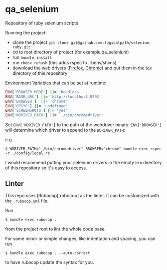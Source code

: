 # qa_selenium

Repository of ruby selenium scripts

Running the project:

- clone the project `git clone git@github.com:logicalpath/selenium-ruby.git`
- cd to root directory of project (for example qa_selenium)
- run `bundle install`
- run `rbenv rehash` (this adds rspec to .rbenv/shims)
- download the web drivers ([Firefox][geckodriver], [Chrome][chromedriver]) and put them in the `bin` directory of this repository

Environment Variables that can be set at runtime:

```ruby
ENV['BROWSER_MODE'] ||= 'headless'
ENV['BASE_URL'] ||= 'http://localhost:9292'
ENV['BROWSER']  ||= 'chrome'
ENV['OPSYS'] ||= 'undefined'
ENV['SCREENSHOTS'] ||= 'yes'
ENV['WDRIVER_PATH'] ||= './bin/chromedriver'
```

Set `ENV['WDRIVER_PATH']` to the path of the webdriver binary.
`ENV['BROWSER']` will determine which driver to append to the `WDRIVER_PATH`:

e.g.

```
$ WDRIVER_PATH="./bin/chromedriver" BROWSER="chrome" bundle exec rspec -r ./config/local.rb
```

I would recommend putting your selenium drivers in the empty `bin` directory of this repository so it's easy to access.

## Linter

This repo uses [Rubocop][robocop] as the linter. It can be customized with the `.rubocop.yml` file.

Run

```
$ bundle exec rubocop .
```

from the project root to lint the whole code base.

For some minor or simple changes, like indentation and spacing, you can run

```
$ bundle exec rubocop . --auto-correct
```

to have rubocop update the syntax for you.

[rubocop]: https://github.com/bbatsov/rubocop
[geckodriver]: https://github.com/mozilla/geckodriver/releases
[chromedriver]: http://chromedriver.chromium.org/downloads
